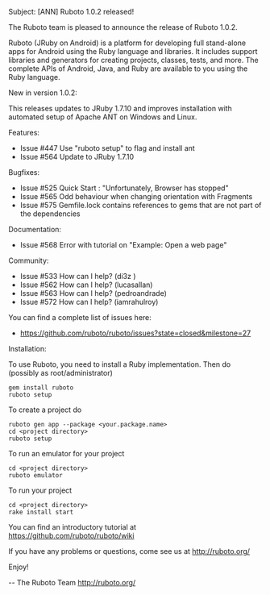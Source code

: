 Subject: [ANN] Ruboto 1.0.2 released!

The Ruboto team is pleased to announce the release of Ruboto 1.0.2.

Ruboto (JRuby on Android) is a platform for developing full stand-alone
apps for Android using the Ruby language and libraries.  It includes
support libraries and generators for creating projects, classes, tests,
and more.  The complete APIs of Android, Java, and Ruby are available to
you using the Ruby language.

New in version 1.0.2:

This releases updates to JRuby 1.7.10 and improves installation with
automated setup of Apache ANT on Windows and Linux.

Features:

* Issue #447 Use "ruboto setup" to flag and install ant
* Issue #564 Update to JRuby 1.7.10

Bugfixes:

* Issue #525 Quick Start : "Unfortunately, Browser has stopped"
* Issue #565 Odd behaviour when changing orientation with Fragments
* Issue #575 Gemfile.lock contains references to gems that are not part
  of the dependencies

Documentation:

* Issue #568 Error with tutorial on "Example: Open a web page"

Community:

* Issue #533 How can I help? (di3z )
* Issue #562 How can I help? (lucasallan)
* Issue #563 How can I help? (pedroandrade)
* Issue #572 How can I help? (iamrahulroy)

You can find a complete list of issues here:

* https://github.com/ruboto/ruboto/issues?state=closed&milestone=27


Installation:

To use Ruboto, you need to install a Ruby implementation.  Then do
(possibly as root/administrator)

    gem install ruboto
    ruboto setup

To create a project do

    ruboto gen app --package <your.package.name>
    cd <project directory>
    ruboto setup

To run an emulator for your project

    cd <project directory>
    ruboto emulator

To run your project

    cd <project directory>
    rake install start

You can find an introductory tutorial at
https://github.com/ruboto/ruboto/wiki

If you have any problems or questions, come see us at http://ruboto.org/

Enjoy!


--
The Ruboto Team
http://ruboto.org/
